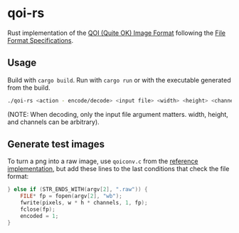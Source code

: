 #  qoi-rs

Rust implementation of the [QOI (Quite OK) Image Format](https://qoiformat.org/) following the [File Format Specifications](https://qoiformat.org/qoi-specification.pdf).

## Usage

Build with `cargo build`. Run with `cargo run` or with the executable generated from the build.

```sh
./qoi-rs <action - encode/decode> <input file> <width> <height> <channels (3/4)>
```

(NOTE: When decoding, only the input file argument matters. width, height, and channels can be arbitrary).

## Generate test images

To turn a png into a raw image, use `qoiconv.c` from the [reference implementation](https://github.com/phoboslab/qoi), but add these lines to the last conditions that check the file format:

```c
} else if (STR_ENDS_WITH(argv[2], ".raw")) {
    FILE* fp = fopen(argv[2], "wb");
    fwrite(pixels, w * h * channels, 1, fp);
    fclose(fp);
    encoded = 1;
}
```
